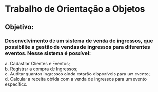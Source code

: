 # Trabalho de Orientação a Objetos
## Objetivo:
### Desenvolvimento de um sistema de venda de ingressos, que possibilite a gestão de vendas de ingressos para diferentes eventos. Nesse sistema é possível:
a. Cadastrar Clientes e Eventos;</br>
b. Registrar a compra de Ingressos;</br>
c. Auditar quantos ingressos ainda estarão disponíveis para um evento;</br>
d. Calcular a receita obtida com a venda de ingressos para um evento específico.</br>
